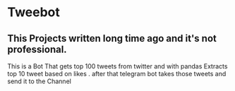 # Tweebot
## This Projects written long time ago and it's not professional.
This is a Bot That gets top 100 tweets from twitter and with pandas Extracts top 10 tweet based on likes .
after that telegram bot takes those tweets and send it to the Channel


